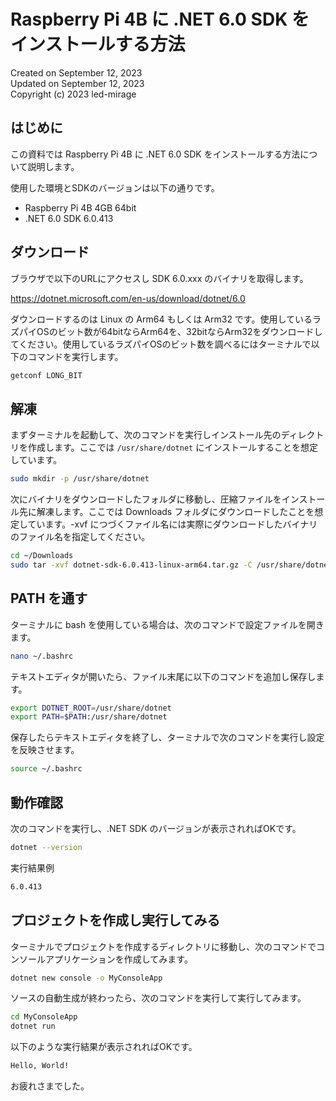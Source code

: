 # Raspberry Pi 4B に .NET 6.0 SDK をインストールする方法

Created on September 12, 2023  
Updated on September 12, 2023  
Copyright (c) 2023 led-mirage  

## はじめに

この資料では Raspberry Pi 4B に .NET 6.0 SDK をインストールする方法について説明します。

使用した環境とSDKのバージョンは以下の通りです。

- Raspberry Pi 4B 4GB 64bit
- .NET 6.0 SDK 6.0.413

## ダウンロード

ブラウザで以下のURLにアクセスし SDK 6.0.xxx のバイナリを取得します。

https://dotnet.microsoft.com/en-us/download/dotnet/6.0

ダウンロードするのは Linux の Arm64 もしくは Arm32 です。使用しているラズパイOSのビット数が64bitならArm64を、32bitならArm32をダウンロードしてください。使用しているラズパイOSのビット数を調べるにはターミナルで以下のコマンドを実行します。

```bash
getconf LONG_BIT
```

## 解凍

まずターミナルを起動して、次のコマンドを実行しインストール先のディレクトリを作成します。ここでは `/usr/share/dotnet` にインストールすることを想定しています。

```bash
sudo mkdir -p /usr/share/dotnet
```

次にバイナリをダウンロードしたフォルダに移動し、圧縮ファイルをインストール先に解凍します。ここでは Downloads フォルダにダウンロードしたことを想定しています。-xvf につづくファイル名には実際にダウンロードしたバイナリのファイル名を指定してください。

```bash
cd ~/Downloads
sudo tar -xvf dotnet-sdk-6.0.413-linux-arm64.tar.gz -C /usr/share/dotnet
```

## PATH を通す

ターミナルに bash を使用している場合は、次のコマンドで設定ファイルを開きます。

```bash
nano ~/.bashrc
```

テキストエディタが開いたら、ファイル末尾に以下のコマンドを追加し保存します。

```bash
export DOTNET_ROOT=/usr/share/dotnet
export PATH=$PATH:/usr/share/dotnet
```

保存したらテキストエディタを終了し、ターミナルで次のコマンドを実行し設定を反映させます。

```bash
source ~/.bashrc
```

## 動作確認

次のコマンドを実行し、.NET SDK のバージョンが表示されればOKです。

```bash
dotnet --version
```

実行結果例

```bash
6.0.413
```

## プロジェクトを作成し実行してみる

ターミナルでプロジェクトを作成するディレクトリに移動し、次のコマンドでコンソールアプリケーションを作成してみます。

```bash
dotnet new console -o MyConsoleApp
```

ソースの自動生成が終わったら、次のコマンドを実行して実行してみます。

```bash
cd MyConsoleApp
dotnet run
```

以下のような実行結果が表示されればOKです。

```bash
Hello, World!
```

お疲れさまでした。
